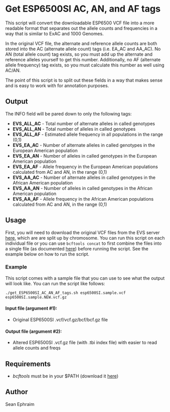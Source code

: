 # Get ESP6500SI AC, AN, and AF tags

This script will convert the downloadable ESP6500 VCF file into a more readable format that separates out the allele counts and frequencies in a way that is similar to ExAC and 1000 Genomes.

In the original VCF file, the alternate and reference allele counts are both stored into the AC (alternate allele count) tags (i.e. EA\_AC and AA\_AC). No AN (total allele count) tag exists, so you must add up the alternate and reference alleles yourself to get this number. Additionally, no AF (alternate allele frequency) tag exists, so you must calculate this number as well using AC/AN.

The point of this script is to split out these fields in a way that makes sense and is easy to work with for annotation purposes.

## Output

The INFO field will be pared down to only the following tags:

- **EVS\_ALL\_AC** - Total number of alternate alleles in called genotypes
- **EVS\_ALL\_AN** - Total number of alleles in called genotypes
- **EVS\_ALL\_AF** - Estimated allele frequency in all populations in the range (0,1)
- **EVS\_EA\_AC** - Number of alternate alleles in called genotypes in the European American population
- **EVS\_EA\_AN** - Number of alleles in called genotypes in the European American population
- **EVS\_EA\_AF** - Allele frequency in the European American populations calculated from AC and AN, in the range (0,1)
- **EVS\_AA\_AC** - Number of alternate alleles in called genotypes in the African American population
- **EVS\_AA\_AN** - Number of alleles in called genotypes in the African American population
- **EVS\_AA\_AF** - Allele frequency in the African American populations calculated from AC and AN, in the range (0,1)

## Usage

First, you will need to download the original VCF files from the EVS server [here](http://evs.gs.washington.edu/evs_bulk_data/ESP6500SI-V2-SSA137.GRCh38-liftover.snps_indels.vcf.tar.gz), which are are split up by chromosome. You can run this script on each individual file or you can use `bcftools concat` to first combine the files into a single file (as documented [here](https://samtools.github.io/bcftools/bcftools.html#concat)) before running the script. See the example below on how to run the script.

### Example

This script comes with a sample file that you can use to see what the output will look like. You can run the script like follows:

    ./get_ESP6500SI_AC_AN_AF_tags.sh esp6500SI.sample.vcf esp6500SI.sample.NEW.vcf.gz

#### Input file (argument #1):
- Original ESP6500SI .vcf/vcf.gz/bcf/bcf.gz file

#### Output file (argument #2):
- Altered ESP6500SI .vcf.gz file (with .tbi index file) with easier to read allele counts and freqs

## Requirements

- *bcftools* must be in your $PATH (download it [here](https://github.com/samtools/bcftools/releases))

## Author

Sean Ephraim
